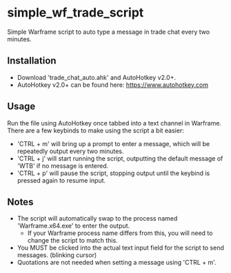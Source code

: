 # simple_wf_trade_script
Simple Warframe script to auto type a message in trade chat every two minutes.

## Installation
- Download 'trade_chat_auto.ahk' and AutoHotkey v2.0+. 
- AutoHotkey v2.0+ can be found here: 
https://www.autohotkey.com

## Usage
Run the file using AutoHotkey once tabbed into a text channel in Warframe. There are a few keybinds to make using the script a bit easier:
- 'CTRL + m' will bring up a prompt to enter a message, which will be repeatedly output every two minutes.
- 'CTRL + j' will start running the script, outputting the default message of 'WTB' if no message is entered.
- 'CTRL + p' will pause the script, stopping output until the keybind is pressed again to resume input.

## Notes
- The script will automatically swap to the process named 'Warframe.x64.exe' to enter the output.
  - If your Warframe process name differs from this, you will need to change the script to match this.
- You MUST be clicked into the actual text input field for the script to send messages. (blinking cursor)
- Quotations are not needed when setting a message using 'CTRL + m'.
